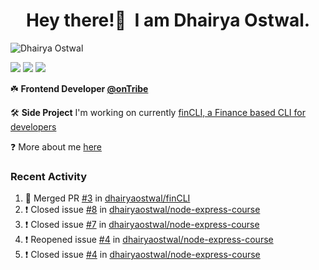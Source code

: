 <h1 align="center">Hey there!👋&nbsp; I am Dhairya Ostwal.</h1>
<!--<h4 align="center">A Business Development Manager turned Software Developer.</h3>-->
<p align="left"> <img src="https://komarev.com/ghpvc/?username=dhairyaostwal" alt="Dhairya Ostwal" /></p>

[<img src="https://img.shields.io/badge/linkedin-%230077B5.svg?&style=for-the-badge&logo=linkedin&logoColor=white" />](https://www.linkedin.com/in/dhairyaostwal/) [<img src = "https://img.shields.io/badge/twitter-%2320A1F1.svg?&style=for-the-badge&logo=twitter&logoColor=white">](https://twitter.com/dhairyaostwal/)
[<img src="https://img.shields.io/badge/medium-%23292929.svg?&style=for-the-badge&logo=medium&logoColor=white" />](https://medium.com/@dhairyaostwal)

☘️ **Frontend Developer [@onTribe](https://github.com/Tribe-Tech/)**

🛠 **Side Project** I'm working on currently [finCLI, a Finance based CLI for developers](https://github.com/dhairyaostwal/finCLI)

❓ More about me [here](https://dhairyaostwal.netlify.app/)

### Recent Activity
<!--START_SECTION:activity-->
1. 🎉 Merged PR [#3](https://github.com/dhairyaostwal/finCLI/pull/3) in [dhairyaostwal/finCLI](https://github.com/dhairyaostwal/finCLI)
2. ❗️ Closed issue [#8](https://github.com/dhairyaostwal/node-express-course/issues/8) in [dhairyaostwal/node-express-course](https://github.com/dhairyaostwal/node-express-course)
3. ❗️ Closed issue [#7](https://github.com/dhairyaostwal/node-express-course/issues/7) in [dhairyaostwal/node-express-course](https://github.com/dhairyaostwal/node-express-course)
4. ❗️ Reopened issue [#4](https://github.com/dhairyaostwal/node-express-course/issues/4) in [dhairyaostwal/node-express-course](https://github.com/dhairyaostwal/node-express-course)
5. ❗️ Closed issue [#4](https://github.com/dhairyaostwal/node-express-course/issues/4) in [dhairyaostwal/node-express-course](https://github.com/dhairyaostwal/node-express-course)
<!--END_SECTION:activity-->
